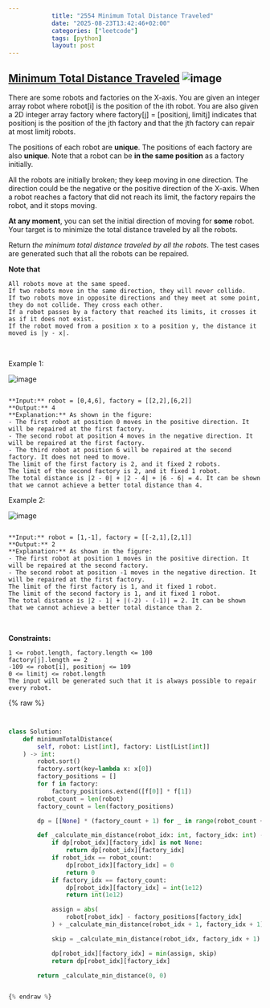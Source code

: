 ```yaml
---
            title: "2554 Minimum Total Distance Traveled"
            date: "2025-08-23T13:42:46+02:00"
            categories: ["leetcode"]
            tags: [python]
            layout: post
---
```

            
## [Minimum Total Distance Traveled](https://leetcode.com/problems/minimum-total-distance-traveled) ![image](https://img.shields.io/badge/Difficulty-Hard-red)

There are some robots and factories on the X-axis. You are given an integer array robot where robot[i] is the position of the ith robot. You are also given a 2D integer array factory where factory[j] = [positionj, limitj] indicates that positionj is the position of the jth factory and that the jth factory can repair at most limitj robots.

The positions of each robot are **unique**. The positions of each factory are also **unique**. Note that a robot can be **in the same position** as a factory initially.

All the robots are initially broken; they keep moving in one direction. The direction could be the negative or the positive direction of the X-axis. When a robot reaches a factory that did not reach its limit, the factory repairs the robot, and it stops moving.

**At any moment**, you can set the initial direction of moving for **some** robot. Your target is to minimize the total distance traveled by all the robots.

Return *the minimum total distance traveled by all the robots*. The test cases are generated such that all the robots can be repaired.

**Note that**

	All robots move at the same speed.
	If two robots move in the same direction, they will never collide.
	If two robots move in opposite directions and they meet at some point, they do not collide. They cross each other.
	If a robot passes by a factory that reached its limits, it crosses it as if it does not exist.
	If the robot moved from a position x to a position y, the distance it moved is |y - x|.

 

Example 1:

![image](https://assets.leetcode.com/uploads/2022/09/15/example1.jpg)
```

**Input:** robot = [0,4,6], factory = [[2,2],[6,2]]
**Output:** 4
**Explanation:** As shown in the figure:
- The first robot at position 0 moves in the positive direction. It will be repaired at the first factory.
- The second robot at position 4 moves in the negative direction. It will be repaired at the first factory.
- The third robot at position 6 will be repaired at the second factory. It does not need to move.
The limit of the first factory is 2, and it fixed 2 robots.
The limit of the second factory is 2, and it fixed 1 robot.
The total distance is |2 - 0| + |2 - 4| + |6 - 6| = 4. It can be shown that we cannot achieve a better total distance than 4.

```

Example 2:

![image](https://assets.leetcode.com/uploads/2022/09/15/example-2.jpg)
```

**Input:** robot = [1,-1], factory = [[-2,1],[2,1]]
**Output:** 2
**Explanation:** As shown in the figure:
- The first robot at position 1 moves in the positive direction. It will be repaired at the second factory.
- The second robot at position -1 moves in the negative direction. It will be repaired at the first factory.
The limit of the first factory is 1, and it fixed 1 robot.
The limit of the second factory is 1, and it fixed 1 robot.
The total distance is |2 - 1| + |(-2) - (-1)| = 2. It can be shown that we cannot achieve a better total distance than 2.

```

 

**Constraints:**

	1 <= robot.length, factory.length <= 100
	factory[j].length == 2
	-109 <= robot[i], positionj <= 109
	0 <= limitj <= robot.length
	The input will be generated such that it is always possible to repair every robot.

{% raw %}


```python


class Solution:
    def minimumTotalDistance(
        self, robot: List[int], factory: List[List[int]]
    ) -> int:
        robot.sort()
        factory.sort(key=lambda x: x[0])
        factory_positions = []
        for f in factory:
            factory_positions.extend([f[0]] * f[1])
        robot_count = len(robot)
        factory_count = len(factory_positions)

        dp = [[None] * (factory_count + 1) for _ in range(robot_count + 1)]

        def _calculate_min_distance(robot_idx: int, factory_idx: int) -> int:
            if dp[robot_idx][factory_idx] is not None:
                return dp[robot_idx][factory_idx]
            if robot_idx == robot_count:
                dp[robot_idx][factory_idx] = 0
                return 0
            if factory_idx == factory_count:
                dp[robot_idx][factory_idx] = int(1e12)
                return int(1e12)

            assign = abs(
                robot[robot_idx] - factory_positions[factory_idx]
            ) + _calculate_min_distance(robot_idx + 1, factory_idx + 1)

            skip = _calculate_min_distance(robot_idx, factory_idx + 1)

            dp[robot_idx][factory_idx] = min(assign, skip)
            return dp[robot_idx][factory_idx]

        return _calculate_min_distance(0, 0)


{% endraw %}
```
